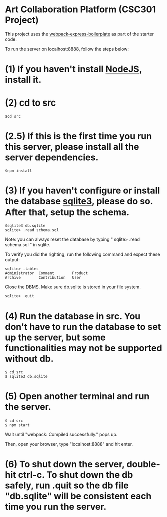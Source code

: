 # Art Collaboration Platform (CSC301 Project)

This project uses the [webpack-express-boilerplate](https://github.com/christianalfoni/webpack-express-boilerplate) as part of the starter code.

To run the server on localhost:8888, follow the steps below:

# (1) If you haven't install [NodeJS](https://nodejs.org/en/), install it.

# (2) cd to src 

```shell
$cd src
```

# (2.5) If this is the first time you run this server, please install all the server dependencies.

```shell
$npm install
```

# (3) If you haven't configure or install the database [sqlite3](https://www.sqlite.org/download.html), please do so. After that, setup the schema.

```shell
$sqlite3 db.sqlite
sqlite> .read schema.sql

```

Note: you can always reset the database by typing " sqlite> .read schema.sql " in sqlite.

To verify you did the righting, run the following command and expect these output:

```shell
sqlite> .tables
Administrator  Comment        Product
Archive        Contribution   User
```

Close the DBMS. Make sure db.sqlite is stored in your file system.

```shell
sqlite> .quit
```

# (4) Run the database in src. You don't have to run the database to set up the server, but some functionalities may not be supported without db.

```shell
$ cd src
$ sqlite3 db.sqlite
```

# (5) Open another terminal and run the server. 

```shell
$ cd src
$ npm start
```

Wait until "webpack: Compiled successfully." pops up.

Then, open your browser, type "localhost:8888" and hit enter.

# (6) To shut down the server, double-hit ctrl-c. To shut down the db safely, run .quit so the db file "db.sqlite" will be consistent each time you run the server.

